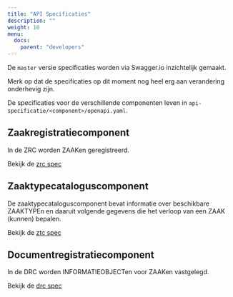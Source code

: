 ```yaml
---
title: "API Specificaties"
description: ""
weight: 10
menu:
  docs:
    parent: "developers"
---
```



De `master` versie specificaties worden via Swagger.io inzichtelijk gemaakt.

Merk op dat de specificaties op dit moment nog heel erg aan verandering
onderhevig zijn.

De specificaties voor de verschillende componenten leven in
`api-specificatie/<component>/openapi.yaml`.

## Zaakregistratiecomponent

In de ZRC worden ZAAKen geregistreerd.

Bekijk de [zrc spec](http://petstore.swagger.io/?url=https://raw.githubusercontent.com/VNG-Realisatie/gemma-zaken/master/api-specificatie/zrc/openapi.yaml)

## Zaaktypecataloguscomponent

De zaaktypecataloguscomponent bevat informatie over beschikbare ZAAKTYPEn
en daaruit volgende gegevens die het verloop van een ZAAK (kunnen) bepalen.

Bekijk de [ztc spec](http://petstore.swagger.io/?url=https://raw.githubusercontent.com/VNG-Realisatie/gemma-zaken/master/api-specificatie/ztc/openapi.yaml)


## Documentregistratiecomponent

In de DRC worden INFORMATIEOBJECTen voor ZAAKen vastgelegd.

Bekijk de [drc spec](http://petstore.swagger.io/?url=https://raw.githubusercontent.com/VNG-Realisatie/gemma-zaken/master/api-specificatie/drc/openapi.yaml)
